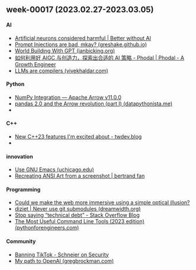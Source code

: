 ## week-00017 (2023.02.27-2023.03.05)
#### AI
+ [Artificial neurons considered harmful | Better without AI](https://betterwithout.ai/artificial-neurons-considered-harmful)
+ [Prompt Injections are bad, mkay? (greshake.github.io)](https://greshake.github.io/)
+ [World Building With GPT (ianbicking.org)](https://ianbicking.org/blog/2023/02/world-building-with-gpt.html)
+ [如何利用好 AIGC 与创造力，探索出合适的 AI 策略 - Phodal | Phodal - A Growth Engineer](https://www.phodal.com/blog/adapter-aigc-for-personal/)
+ [LLMs are compilers (vivekhaldar.com)](https://vivekhaldar.com/articles/llms-are-compilers/)

#### Python
+ [NumPy Integration — Apache Arrow v11.0.0](https://arrow.apache.org/docs/python/numpy.html)
+ [pandas 2.0 and the Arrow revolution (part I) (datapythonista.me)](https://datapythonista.me/blog/pandas-20-and-the-arrow-revolution-part-i)
+ 

#### C++
+ [New C++23 features I'm excited about - twdev.blog](https://twdev.blog/2022/10/cpp23/)
+ 

#### innovation
+ [Use GNU Emacs (uchicago.edu)](https://www2.lib.uchicago.edu/keith/emacs/)
+ [Recreating ANSI Art from a screenshot | bertrand fan](https://bert.org/2023/02/27/recreating-ansi-art-from-a-screenshot/)

#### Programming
+ [Could we make the web more immersive using a simple optical illusion? ](https://shopify.github.io/spatial-commerce-projects/WonkaVision/)
+ [diziet | Never use git submodules (dreamwidth.org)](https://diziet.dreamwidth.org/14666.html)
+ [Stop saying “technical debt” - Stack Overflow Blog](https://stackoverflow.blog/2023/02/27/stop-saying-technical-debt/)
+ [The Most Useful Command Line Tools (2023 edition) (pythonforengineers.com)](https://new.pythonforengineers.com/blog/best-command-line-tools-ive-played-with/)


#### Community
+ [Banning TikTok - Schneier on Security](https://www.schneier.com/blog/archives/2023/02/banning-tiktok.html)
+ [My path to OpenAI (gregbrockman.com)](https://blog.gregbrockman.com/my-path-to-openai)
